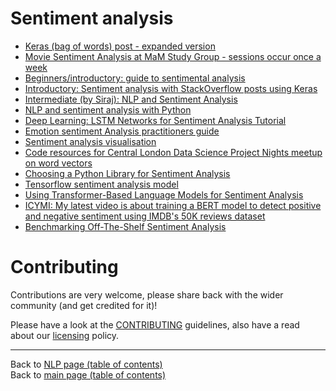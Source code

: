 # Sentiment analysis

- [Keras (bag of words) post - expanded version](../blogs/keras-bag-of-words-expanded-version/README.md)
- [Movie Sentiment Analysis at MaM Study Group - sessions occur once a week](https://github.com/machine-learning-study-group/movie-sentiment-analysis)
- [Beginners/introductory: guide to sentimental analysis](https://towardsdatascience.com/a-beginners-guide-on-sentiment-analysis-with-rnn-9e100627c02e)
- [Introductory: Sentiment analysis with StackOverflow posts using Keras](https://cloud.google.com/blog/products/gcp/intro-to-text-classification-with-keras-automatically-tagging-stack-overflow-posts)
- [Intermediate (by Siraj): NLP and Sentiment Analysis](https://medium.com/udacity/natural-language-processing-and-sentiment-analysis-43111c33c27e)
- [NLP and sentiment analysis with Python](https://www.pythonforengineers.com/natural-language-processing-and-sentiment-analysis-with-python/)
- [Deep Learning: LSTM Networks for Sentiment Analysis Tutorial](http://deeplearning.net/tutorial/lstm.html)
- [Emotion sentiment Analysis practitioners guide](https://www.kdnuggets.com/2018/08/emotion-sentiment-analysis-practitioners-guide-nlp-5.html)
- [Sentiment analysis visualisation](http://awjuliani.github.io/books/)
- [Code resources for Central London Data Science Project Nights meetup on word vectors](https://github.com/central-ldn-data-sci/nlp-using-word-vectors)
- [Choosing a Python Library for Sentiment Analysis](https://www.iflexion.com/blog/sentiment-analysis-python)
- [Tensorflow sentiment analysis model](https://www.linkedin.com/posts/srivatsan-srinivasan-b8131b_datascience-machinelearning-ml-activity-6638266864780877824-T1bx)
- [Using Transformer-Based Language Models for Sentiment Analysis](https://www.linkedin.com/posts/towards-data-science_using-transformer-based-language-models-for-activity-6653776678344511488-zxZw)
- [ICYMI: My latest video is about training a BERT model to detect positive and negative sentiment using IMDB's 50K reviews dataset](https://www.linkedin.com/posts/abhi1thakur_training-sentiment-model-using-bert-and-serving-activity-6642331889921216512-FKJN)
- [Benchmarking Off-The-Shelf Sentiment Analysis](https://www.linkedin.com/posts/towards-data-science_benchmarking-off-the-shelf-sentiment-analysis-activity-6642745739833413632-l7QU)

# Contributing

Contributions are very welcome, please share back with the wider community (and get credited for it)!

Please have a look at the [CONTRIBUTING](../CONTRIBUTING.md) guidelines, also have a read about our [licensing](../LICENSE.md) policy.

---

Back to [NLP page (table of contents)](README.md)</br>
Back to [main page (table of contents)](../README.md)